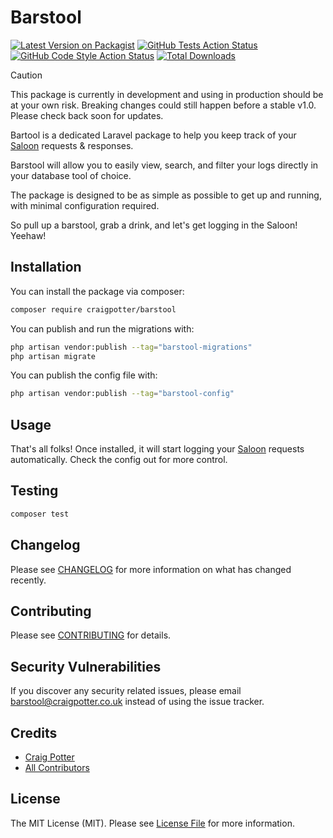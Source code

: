# Barstool 

[![Latest Version on Packagist](https://img.shields.io/packagist/v/craigpotter/barstool.svg?style=flat-square)](https://packagist.org/packages/craigpotter/barstool)
[![GitHub Tests Action Status](https://img.shields.io/github/actions/workflow/status/craigpotter/barstool/run-tests.yml?branch=main&label=tests&style=flat-square)](https://github.com/craigpotter/barstool/actions?query=workflow%3Arun-tests+branch%3Amain)
[![GitHub Code Style Action Status](https://img.shields.io/github/actions/workflow/status/craigpotter/barstool/fix-php-code-style-issues.yml?branch=main&label=code%20style&style=flat-square)](https://github.com/craigpotter/barstool/actions?query=workflow%3A"Fix+PHP+code+style+issues"+branch%3Amain)
[![Total Downloads](https://img.shields.io/packagist/dt/craigpotter/barstool.svg?style=flat-square)](https://packagist.org/packages/craigpotter/barstool)

> [!CAUTION]
> This package is currently in development and using in production should be at your own risk. 
> Breaking changes could still happen before a stable v1.0. Please check back soon for updates.

Bartool is a dedicated Laravel package to help you keep track of your [Saloon](https://github.com/saloonphp/saloon) requests & responses.

Barstool will allow you to easily view, search, and filter your logs directly in your database tool of choice.

The package is designed to be as simple as possible to get up and running, with minimal configuration required.

So pull up a barstool, grab a drink, and let's get logging in the Saloon! Yeehaw!

## Installation

You can install the package via composer:

```bash
composer require craigpotter/barstool
```

You can publish and run the migrations with:

```bash
php artisan vendor:publish --tag="barstool-migrations"
php artisan migrate
```

You can publish the config file with:

```bash
php artisan vendor:publish --tag="barstool-config"
```

## Usage

That's all folks! 
Once installed, it will start logging your [Saloon](https://github.com/saloonphp/saloon) requests automatically.
Check the config out for more control. 


## Testing

```bash
composer test
```

## Changelog

Please see [CHANGELOG](CHANGELOG.md) for more information on what has changed recently.

## Contributing

Please see [CONTRIBUTING](./.github/CONTRIBUTING.md) for details.

## Security Vulnerabilities

If you discover any security related issues, please email barstool@craigpotter.co.uk instead of using the issue tracker.

## Credits

- [Craig Potter](https://github.com/craigpotter)
- [All Contributors](../../contributors)

## License

The MIT License (MIT). Please see [License File](LICENSE.md) for more information.
